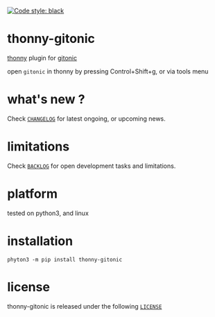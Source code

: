 [![Code style: black](https://img.shields.io/badge/code%20style-black-000000.svg)](https://github.com/psf/black)

# thonny-gitonic 

[thonny](https://thonny.org) plugin for [gitonic](https://github.com/kr-g/gitonic)

open `gitonic` in thonny by pressing Control+Shift+g, or via tools menu


# what's new ?

Check
[`CHANGELOG`](https://github.com/kr-g/thonny-gitonic/blob/main/CHANGELOG.md)
for latest ongoing, or upcoming news.


# limitations

Check 
[`BACKLOG`](https://github.com/kr-g/thonny-gitonic/blob/main/BACKLOG.md)
for open development tasks and limitations.


# platform

tested on python3, and linux


# installation

    phyton3 -m pip install thonny-gitonic


# license

thonny-gitonic is released under the following
[`LICENSE`](https://github.com/kr-g/thonny-gitonic/blob/main/LICENSE.md)
